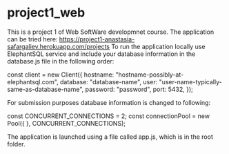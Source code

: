 # project1_web
This is a project 1 of Web SoftWare developmnet course. 
The application can be tried here: https://project1-anastasia-safargaliev.herokuapp.com/projects
To run the application locally use ElephantSQL service and include your database information in the database.js file in the following order:

const client = new Client({
  hostname: "hostname-possibly-at-elephantsql.com",
  database: "database-name",
  user: "user-name-typically-same-as-database-name",
  password: "password",
  port: 5432,
});

For submission purposes database information is changed to following: 

const CONCURRENT_CONNECTIONS = 2;
const connectionPool = new Pool({
}, CONCURRENT_CONNECTIONS);

The application is launched using a file called app.js, which is in the root folder.
